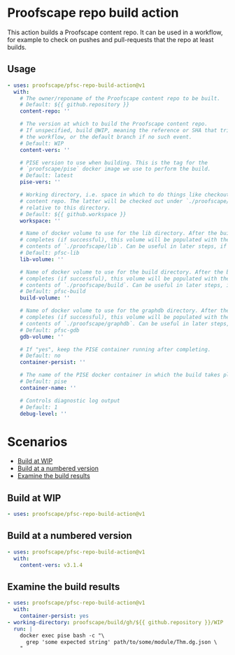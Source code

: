 # Proofscape repo build action

This action builds a Proofscape content repo. It can be used in a workflow, for
example to check on pushes and pull-requests that the repo at least builds.

## Usage

```yaml
- uses: proofscape/pfsc-repo-build-action@v1
  with:
    # The owner/reponame of the Proofscape content repo to be built.
    # Default: ${{ github.repository }}
    content-repo: ''

    # The version at which to build the Proofscape content repo.
    # If unspecified, build @WIP, meaning the reference or SHA that triggered
    # the workflow, or the default branch if no such event.
    # Default: WIP
    content-vers: ''

    # PISE version to use when building. This is the tag for the
    # `proofscape/pise` docker image we use to perform the build.
    # Default: latest
    pise-vers: ''

    # Working directory, i.e. space in which to do things like checkout the
    # content repo. The latter will be checked out under `./proofscape/lib/gh`
    # relative to this directory.
    # Default: ${{ github.workspace }}
    workspace: ''

    # Name of docker volume to use for the lib directory. After the build
    # completes (if successful), this volume will be populated with the
    # contents of `./proofscape/lib`. Can be useful in later steps, if desired.
    # Default: pfsc-lib
    lib-volume: ''

    # Name of docker volume to use for the build directory. After the build
    # completes (if successful), this volume will be populated with the
    # contents of `./proofscape/build`. Can be useful in later steps, if desired.
    # Default: pfsc-build
    build-volume: ''

    # Name of docker volume to use for the graphdb directory. After the build
    # completes (if successful), this volume will be populated with the
    # contents of `./proofscape/graphdb`. Can be useful in later steps, if desired.
    # Default: pfsc-gdb
    gdb-volume: ''

    # If "yes", keep the PISE container running after completing.
    # Default: no
    container-persist: ''

    # The name of the PISE docker container in which the build takes place.
    # Default: pise
    container-name: ''

    # Controls diagnostic log output
    # Default: 1
    debug-level: ''
```

# Scenarios

- [Build at WIP](#Build-at-WIP)
- [Build at a numbered version](#Build-at-a-numbered-version)
- [Examine the build results](#Examine-the-build-results)

## Build at WIP

```yaml
- uses: proofscape/pfsc-repo-build-action@v1
```

## Build at a numbered version

```yaml
- uses: proofscape/pfsc-repo-build-action@v1
  with:
    content-vers: v3.1.4
```

## Examine the build results

```yaml
- uses: proofscape/pfsc-repo-build-action@v1
  with:
    container-persist: yes
- working-directory: proofscape/build/gh/${{ github.repository }}/WIP
  run: |
    docker exec pise bash -c "\
      grep 'some expected string' path/to/some/module/Thm.dg.json \
    "
```
